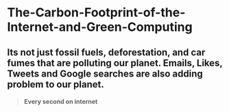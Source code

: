 # The-Carbon-Footprint-of-the-Internet-and-Green-Computing
## Its not just fossil fuels, deforestation, and car fumes that are polluting our planet. Emails, Likes, Tweets and Google searches are also adding problem to our planet.

> #### Every second on internet
